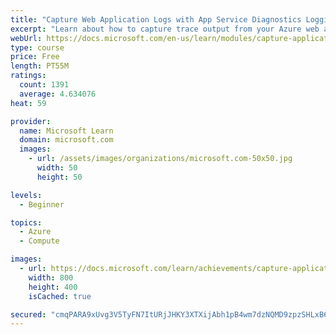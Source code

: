 ```yaml
---
title: "Capture Web Application Logs with App Service Diagnostics Logging"
excerpt: "Learn about how to capture trace output from your Azure web apps. View a live log stream and download logs files for offline analysis."
webUrl: https://docs.microsoft.com/en-us/learn/modules/capture-application-logs-app-service/
type: course
price: Free
length: PT55M
ratings:
  count: 1391
  average: 4.634076
heat: 59

provider:
  name: Microsoft Learn
  domain: microsoft.com
  images:
    - url: /assets/images/organizations/microsoft.com-50x50.jpg
      width: 50
      height: 50

levels:
  - Beginner

topics:
  - Azure
  - Compute

images:
  - url: https://docs.microsoft.com/learn/achievements/capture-application-logs-app-service-social.png
    width: 800
    height: 400
    isCached: true

secured: "cmqPARA9xUvg3V5TyFN7ItURjJHKY3XTXijAbh1pB4wm7dzNQMD9zpzSHLxB6YtDBtXpaBbkWHOct5q8Rn1ObVxeuPaek+OmsD21INwLACzER7HrnEluqp2zoSZKzpdtYrJsi98TAb2gzZrJHIajxdk5fPqHuBBR9FR6cyUihInEEy/ryd5JgfPFg9h36trc5CX+MfpxMQrWN87/0OZ21ukAcL8DDM9nCSCMOP1wHDCefkF4Z85cj4mlYq614cDM47UFF4sE1MGIp4XP7MKM8KaOPrKTgHtnEvK5GSIb6ZkKM3k5Yc+jmqzixVH7j5vd0nEAgdRdCrRbMtZjDwPRsYHa5i2W7aaFogi+6+zFHUQ0Z1aqN8XtTAaQikwru25j9lgUCy5AkHu69inTSXjQHHCFWeKr0eFBoV1fYSZu0EA=;J6uCTrmEUwbjYmZfgj8g3g=="
---
```


